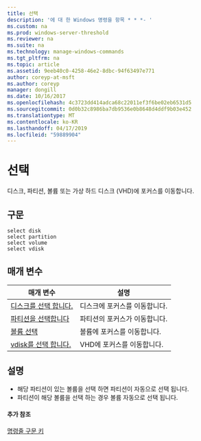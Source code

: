 ```yaml
---
title: 선택
description: '에 대 한 Windows 명령을 항목 * * *- '
ms.custom: na
ms.prod: windows-server-threshold
ms.reviewer: na
ms.suite: na
ms.technology: manage-windows-commands
ms.tgt_pltfrm: na
ms.topic: article
ms.assetid: 9eeb40c0-4258-46e2-8dbc-94f63497e771
author: coreyp-at-msft
ms.author: coreyp
manager: dongill
ms.date: 10/16/2017
ms.openlocfilehash: 4c3723dd414adca68c22011ef3f6be02eb6531d5
ms.sourcegitcommit: 0d0b32c8986ba7db9536e0b8648d4ddf9b03e452
ms.translationtype: MT
ms.contentlocale: ko-KR
ms.lasthandoff: 04/17/2019
ms.locfileid: "59889904"
---
```

# <a name="select"></a>선택



디스크, 파티션, 볼륨 또는 가상 하드 디스크 (VHD)에 포커스를 이동합니다.

## <a name="syntax"></a>구문

```
select disk
select partition
select volume
select vdisk
```

## <a name="parameters"></a>매개 변수

|매개 변수|설명|
|---------|-----------|
|[디스크를 선택 합니다.](select-disk.md)|디스크에 포커스를 이동합니다.|
|[파티션을 선택합니다](select-partition.md)|파티션의 포커스가 이동합니다.|
|[볼륨 선택](select-volume.md)|볼륨에 포커스를 이동합니다.|
|[vdisk를 선택 합니다.](select-vdisk.md)|VHD에 포커스를 이동합니다.|

## <a name="remarks"></a>설명

-   해당 파티션이 있는 볼륨을 선택 하면 파티션이 자동으로 선택 됩니다.
-   파티션이 해당 볼륨을 선택 하는 경우 볼륨 자동으로 선택 됩니다.

#### <a name="additional-references"></a>추가 참조

[명령줄 구문 키](command-line-syntax-key.md)


